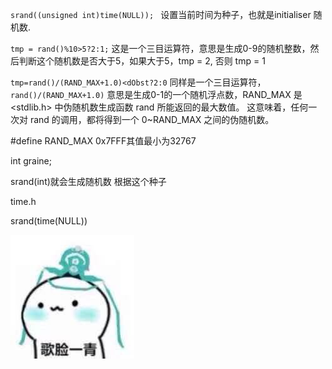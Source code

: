 `srand((unsigned int)time(NULL)); `
设置当前时间为种子，也就是initialiser 随机数.

`tmp = rand()%10>5?2:1;`
这是一个三目运算符，意思是生成0-9的随机整数，然后判断这个随机数是否大于5，如果大于5，tmp = 2, 否则 tmp = 1

`tmp=rand()/(RAND_MAX+1.0)<dObst?2:0`
同样是一个三目运算符，
`rand()/(RAND_MAX+1.0)`
意思是生成0-1的一个随机浮点数，RAND_MAX 是 <stdlib.h> 中伪随机数生成函数 rand 所能返回的最大数值。
这意味着，任何一次对 rand 的调用，都将得到一个 0~RAND_MAX 之间的伪随机数。

#define RAND_MAX 0x7FFF其值最小为32767



int graine;

srand(int)就会生成随机数 根据这个种子

time.h

srand(time(NULL))













![](https://github.com/ALLian96/304TP/blob/master/TP8/1.jpg)
